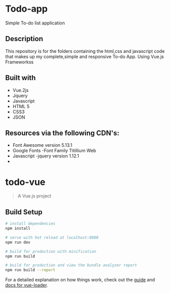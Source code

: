 
# Todo-app
Simple To-do list application


## Description
This repository is for the folders containing the html,css and javascript code that makes up my complete,simple and responsive To-do App.  Using Vue.js Frameworkss

## Built with
* Vue.2js
* Jquery
* Javascript
* HTML 5
* CSS3
* JSON

## Resources via the following CDN's:
* Font Awesome version 5.13.1
* Google Fonts -Font Family Titillium Web
* Javascript -jquery version 1.12.1
* 

# todo-vue

> A Vue.js project

## Build Setup

``` bash
# install dependencies
npm install

# serve with hot reload at localhost:8080
npm run dev

# build for production with minification
npm run build

# build for production and view the bundle analyzer report
npm run build --report
```

For a detailed explanation on how things work, check out the [guide](http://vuejs-templates.github.io/webpack/) and [docs for vue-loader](http://vuejs.github.io/vue-loader).
